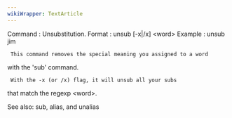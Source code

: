 ```yaml
---
wikiWrapper: TextArticle
---
```

Command : Unsubstitution.
Format  : unsub [-x|/x] &lt;word&gt;
Example : unsub jim

     This command removes the special meaning you assigned to a word
with the 'sub' command.

     With the -x (or /x) flag, it will unsub all your subs
that match the regexp &lt;word&gt;.

See also: sub, alias, and unalias
